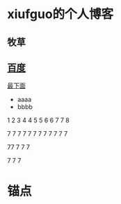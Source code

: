 # xiufguo的个人博客

## 牧草
## [百度](http://baidu.com)
[最下面](#锚点)

* aaaa
* bbbb









1
2
3
4
4
5
5
6
6
7
7
8

7
7
7
7
7
7
7
7
7
7
7
7

77
7
7
7

7
7
7




































# 锚点
